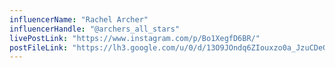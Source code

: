 ```yaml
---
influencerName: "Rachel Archer"
influencerHandle: "@archers_all_stars"
livePostLink: "https://www.instagram.com/p/Bo1XegfD6BR/"
postFileLink: "https://lh3.google.com/u/0/d/13O9JOndq6ZIouxzo0a_JzuCDeGrzNKB0"
---
```

